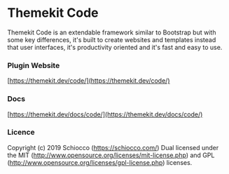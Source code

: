 # Themekit Code
Themekit Code is an extendable framework similar to Bootstrap but with some key differences, it's built to create websites and templates instead that user interfaces, it's productivity oriented and it's fast and easy to use.


### Plugin Website

[https://themekit.dev/code/](https://themekit.dev/code/)

### Docs

[https://themekit.dev/docs/code/](https://themekit.dev/docs/code/)

### Licence

Copyright (c) 2019 Schiocco (https://schiocco.com/) Dual licensed under the MIT (http://www.opensource.org/licenses/mit-license.php) and GPL (http://www.opensource.org/licenses/gpl-license.php) licenses.
